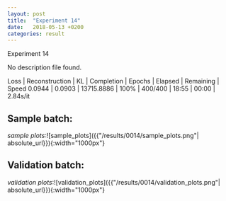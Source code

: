 ```yaml
---
layout: post
title:  "Experiment 14"
date:   2018-05-13 +0200
categories: result
---
```

Experiment 14

No description file found.

Loss | Reconstruction | KL | Completion | Epochs | Elapsed | Remaining | Speed
0.0944 | 0.0903 | 13715.8886 | 100% | 400/400 | 18:55 | 00:00 | 2.84s/it



## **Sample batch**:
_sample plots_:![sample_plots]({{"/results/0014/sample_plots.png"| absolute_url}}){:width="1000px"}


## **Validation batch**:
_validation plots_:![validation_plots]({{"/results/0014/validation_plots.png"| absolute_url}}){:width="1000px"}


